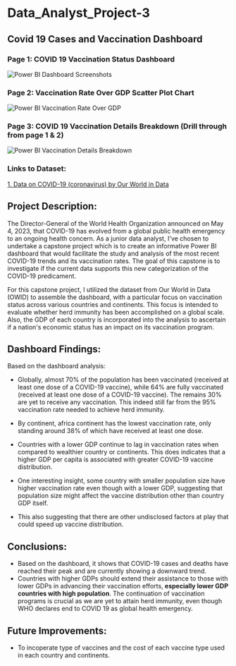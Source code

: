 # Data_Analyst_Project-3
## Covid 19 Cases and Vaccination Dashboard

### Page 1: COVID 19 Vaccination Status Dashboard
![Power BI Dashboard Screenshots](https://github.com/KahFoo/Data_Analyst_Project-3/assets/29060103/0c9b8af3-6018-43a8-af99-d1677d25b933)

### Page 2: Vaccination Rate Over GDP Scatter Plot Chart
![Power BI Vaccination Rate Over GDP](https://github.com/KahFoo/Data_Analyst_Project-3/assets/29060103/ee47eaed-0484-4763-9f57-919ac78bce59)

### Page 3: COVID 19 Vaccination Details Breakdown (Drill through from page 1 & 2)
![Power BI Vaccination Details Breakdown](https://github.com/KahFoo/Data_Analyst_Project-3/assets/29060103/2ee25eb8-6fec-4a61-bd01-6768c599b722)

### Links to Dataset:
[1. Data on COVID-19 (coronavirus) by Our World in Data](https://github.com/owid/covid-19-data/tree/master/public/data)

## Project Description:

The Director-General of the World Health Organization announced on May 4, 2023, that COVID-19 has evolved from a global public health emergency to an ongoing health concern. As a junior data analyst, I've chosen to undertake a capstone project which is to create an informative Power BI dashboard that would facilitate the study and analysis of the most recent COVID-19 trends and its vaccination rates. The goal of this capstone is to investigate if the current data supports this new categorization of the COVID-19 predicament.

For this capstone project, I utilized the dataset from Our World in Data (OWID) to assemble the dashboard, with a particular focus on vaccination status across various countries and continents. This focus is intended to evaluate whether herd immunity has been accomplished on a global scale. Also, the GDP of each country is incorporated into the analysis to ascertain if a nation's economic status has an impact on its vaccination program.

## Dashboard Findings:

Based on the dashboard analysis:

- Globally, almost 70% of the population has been vaccinated (received at least one dose of a COVID-19 vaccine), while 64% are fully vaccinated (received at least one dose of a COVID-19 vaccine). The remains 30% are yet to receive any vaccination. This indeed still far from the 95% vaccination rate needed to achieve herd immunity. 

- By continent, africa continent has the lowest vaccination rate, only standing around 38% of which have received at least one dose. 

- Countries with a lower GDP continue to lag in vaccination rates when compared to wealthier country or continents. This  does indicates that a higher GDP per capita is associated with greater COVID-19 vaccine distribution.

- One interesting insight, some country with smaller population size have higher vaccination rate even though with a lower GDP, suggesting that population size might affect the vaccine distribution other than country GDP itself.

- This also suggesting that there are other undisclosed factors at play that could speed up vaccine distribution.

## Conclusions:

- Based on the dashboard, it shows that COVID-19 cases and deaths have reached their peak and are currently showing a downward trend.
- Countries with higher GDPs should extend their assistance to those with lower GDPs in advancing their vaccination efforts, **especially lower GDP countries with high population**. The continuation of vaccination programs is crucial as we are yet to attain herd immunity, even though WHO declares end to COVID 19 as global health emergency.

## Future Improvements:

- To incoperate type of vaccines and the cost of each vaccine type used in each country and continents.





